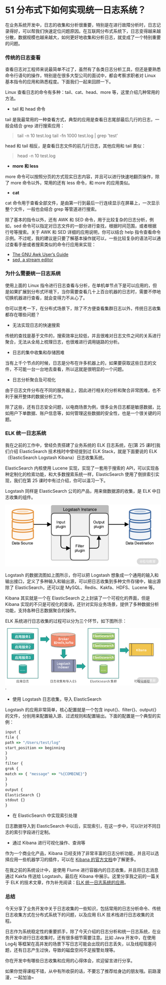 # 51 分布式下如何实现统一日志系统？

在业务系统开发中，日志的收集和分析很重要，特别是在进行故障分析时，日志记录得好，可以帮我们快速定位问题原因。在互联网分布式系统下，日志变得越来越分散，数据规模也越来越大，如何更好地收集和分析日志，就变成了一个特别重要的问题。

### 传统的日志查看

查看日志对工程师来说最简单不过了，虽然有了各类日志分析工具，但还是要熟悉命令行语句的操作，特别是在很多大型公司的面试中，都会考察求职者对 Linux 基本指令的应用和熟悉程度。下面我们一起来回顾一下。

Linux 查看日志的命令有多种：tail、cat、head、more 等，这里介绍几种常用的方法。

- tail 和 head 命令

tail 是我最常用的一种查看方式，典型的应用是查看日志尾部最后几行的日志，一般会结合 grep 进行搜索应用：

> tail -n 10 test.log tail -fn 1000 test.log | grep 'test'

head 和 tail 相反，是查看日志文件的前几行日志，其他应用和 tail 类似：

> head -n 10 test.log

- **more 和 less**

more 命令可以按照分页的方式现实日志内容，并且可以进行快速地翻页操作，除了 more 命令以外，常用的还有 less 命令，和 more 的应用类似。

- **cat**

cat 命令用于查看全部文件，是由第一行到最后一行连续显示在屏幕上，一次显示整个文件，一般也会结合 grep 等管道进行搜索。

除了基本的指令以外，还有 AWK 和 SED 命令，用于比较复杂的日志分析，例如，sed 命令可以指定对日志文件的一部分进行查找，根据时间范围，或者根据行号等搜索。关于 AWK 和 SED 详细的应用说明，你可以结合 help 指令查看命令示例。不过呢，我的建议是只要了解基本操作就可以，一些比较复杂的语法可以通过查看手册或者搜索类似的命令行应用来实现：

- [The GNU Awk User’s Guide](https://www.gnu.org/software/gawk/manual/gawk.html)
- [sed, a stream editor](https://www.gnu.org/software/sed/manual/sed.html)

### 为什么需要统一日志系统

使用上面的 Linux 指令进行日志查看与分析，在单机单节点下是可以应用的，但是如果扩展到分布式环境下，当你需要查看几十上百台机器的日志时，需要不停地切换机器进行查看，就会变得力不从心了。

你可以思考一下，在分布式场景下，除了不方便查看集群日志以外，传统日志收集都存在哪些问题？

- 无法实现日志的快速搜索

传统的查找是基于文件的，搜索效率比较低，并且很难对日志文件之间的关系进行聚合，无法从全局上梳理日志，也很难进行调用链路的分析。

- 日志的集中收集和存储困难

当有上千个节点的时候，日志是分布在许多机器上的，如果要获取这些日志的文件，不可能一台一台地去查看，所以这就是很明显的一个问题。

- 日志分析聚合及可视化

由于日志文件分布在不同的服务器上，因此进行相关的分析和聚合非常困难，也不利于展开整体的数据分析工作。

除了这些，还有日志安全问题，以电商场景为例，很多业务日志都是敏感数据，比如用户下单数据、账户信息等，如何管理这些数据的安全性，也是一个很关键的问题。

### ELK 统一日志系统

我在之前的工作中，曾经负责搭建了业务系统的 ELK 日志系统，在\[第 25 课时\]我们介绍 ElasticSearch 技术栈时中曾经提到过 ELK Stack，就是下面要说的 ELK（ElasticSearch Logstash Kibana）日志收集系统。

ElasticSearch 内核使用 Lucene 实现，实现了一套用于搜索的 API，可以实现各种定制化的检索功能，和大多数搜索系统一样，ElasticSearch 使用了倒排索引实现，我们在第 25 课时中有过介绍，你可以温习一下。

Logstash 同样是 ElasticSearch 公司的产品，用来做数据源的收集，是 ELK 中日志收集的组件。

![image](assets/Ciqc1F9XT6SAU8rbAADNj6pdVR4644.png)

Logstash 的数据流图如上图所示，你可以把 Logstash 想象成一个通用的输入和输出接口，定义了多种输入和输出源，可以把日志收集到多种文件存储中，输出源除了 ElasticSearch，还可以是 MySQL、Redis、Kakfa、HDFS、Lucene 等。

Kibana 其实就是一个在 ElasticSearch 之上封装了一个可视化的界面，但是 Kibana 实现的不只是可视化的查询，还针对实际业务场景，提供了多种数据分析功能，支持各种日志数据聚合的操作。

ELK 系统进行日志收集的过程可以分为三个环节，如下图所示：

![image](assets/Ciqc1F9XT6uAJyiaAACVejMmGNA107.png)·

- 使用 Logstash 日志收集，导入 ElasticSearch

Logstash 的应用非常简单，核心配置就是一个包含 input{}、filter{}、output{} 的文件，分别用来配置输入源、过滤规则和配置输出。下面的配置是一个典型的实例：

```javascript
input {
file {
path => "/Users/test/log"
start_position => beginning
}
}
filter {
grok {
match => { "message" => "%{COMBINE}"}
}
}
output {
ElasticSearch {}
stdout {}
}
```

- 在 ElasticSearch 中实现索引处理

日志数据导入到 ElasticSearch 中以后，实现索引，在这一步中，可以针对不同日志的索引字段进行定制。

- 通过 Kibana 进行可视化操作、查询等

作为一个商业化产品，Kibana 已经支持了非常丰富的日志分析功能，并且可以选择应用一些机器学习的插件，可以在 [Kibana 的官方文档](https://www.elastic.co/cn/kibana)中了解更多。

在我之前的系统设计中，是使用 Flume 进行容器内的日志收集，并且将日志消息通过 Kakfa 传送给 Logstash，最后在 Kibana 中展示。这里分享我之前的一篇关于 ELK 的技术文章，作为补充阅读：[ELK 统一日志系统的应用](https://www.cnblogs.com/binyue/p/6694098.html)。

### 总结

今天分享了业务开发中关于日志收集的一些知识，包括常用的日志分析命令、传统日志收集方式在分布式系统下的问题，以及应用 ELK 技术栈进行日志收集的流程。

日志作为系统稳定性的重要抓手，除了今天介绍的日志分析和统一日志系统，在业务开发中进行日志收集时，还有很多细节需要注意。比如 Java 开发中，在使用 Log4j 等框架在高并发的场景下写日志可能会出现的日志丢失，以及线程阻塞问题，还有日志产生过快，导致的磁盘空间不足报警处理等。

你在开发中有哪些日志收集和应用的心得体会，欢迎留言进行分享。

如果你觉得课程不错，从中有所收获的话，不要忘了推荐给身边的朋友哦。前路漫漫，一起加油~
